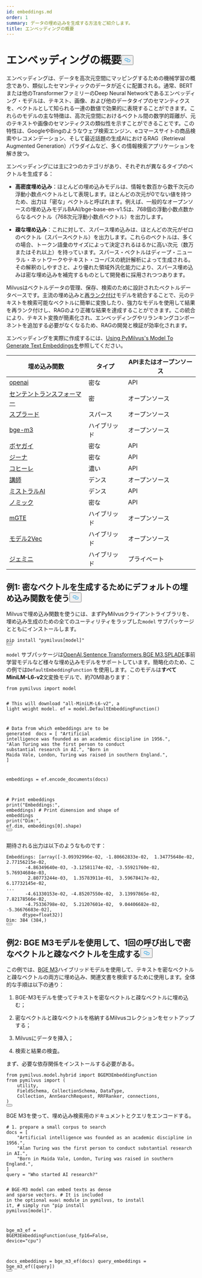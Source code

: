 ```yaml
---
id: embeddings.md
order: 1
summary: データの埋め込みを生成する方法をご紹介します。
title: エンベッディングの概要
---
```

<h1 id="Embedding-Overview" class="common-anchor-header">エンベッディングの概要<button data-href="#Embedding-Overview" class="anchor-icon" translate="no">
      <svg translate="no"
        aria-hidden="true"
        focusable="false"
        height="20"
        version="1.1"
        viewBox="0 0 16 16"
        width="16"
      >
        <path
          fill="#0092E4"
          fill-rule="evenodd"
          d="M4 9h1v1H4c-1.5 0-3-1.69-3-3.5S2.55 3 4 3h4c1.45 0 3 1.69 3 3.5 0 1.41-.91 2.72-2 3.25V8.59c.58-.45 1-1.27 1-2.09C10 5.22 8.98 4 8 4H4c-.98 0-2 1.22-2 2.5S3 9 4 9zm9-3h-1v1h1c1 0 2 1.22 2 2.5S13.98 12 13 12H9c-.98 0-2-1.22-2-2.5 0-.83.42-1.64 1-2.09V6.25c-1.09.53-2 1.84-2 3.25C6 11.31 7.55 13 9 13h4c1.45 0 3-1.69 3-3.5S14.5 6 13 6z"
        ></path>
      </svg>
    </button></h1><p>エンベッディングは、データを高次元空間にマッピングするための機械学習の概念であり、類似したセマンティックのデータが近くに配置される。通常、BERTまたは他のTransformerファミリーのDeep Neural Networkであるエンベッディング・モデルは、テキスト、画像、および他のデータタイプのセマンティクスを、ベクトルとして知られる一連の数値で効果的に表現することができます。これらのモデルの主な特徴は、高次元空間におけるベクトル間の数学的距離が、元のテキストや画像のセマンティクスの類似性を示すことができることです。この特性は、GoogleやBingのようなウェブ検索エンジン、eコマースサイトの商品検索やレコメンデーション、そして最近話題の生成AIにおけるRAG（Retrieval Augmented Generation）パラダイムなど、多くの情報検索アプリケーションを解き放つ。</p>
<p>エンベッディングには主に2つのカテゴリがあり、それぞれが異なるタイプのベクトルを生成する：</p>
<ul>
<li><p><strong>高密度埋め込み</strong>：ほとんどの埋め込みモデルは、情報を数百から数千次元の浮動小数点ベクトルとして表現します。ほとんどの次元が0でない値を持つため、出力は「密な」ベクトルと呼ばれます。例えば、一般的なオープンソースの埋め込みモデルBAAI/bge-base-en-v1.5は、768個の浮動小数点数からなるベクトル（768次元浮動小数点ベクトル）を出力します。</p></li>
<li><p><strong>疎な埋め込み</strong>：これに対して、スパース埋め込みは、ほとんどの次元がゼロのベクトル（スパースベクトル）を出力します。これらのベクトルは、多くの場合、トークン語彙のサイズによって決定されるはるかに高い次元（数万またはそれ以上）を持っています。スパース・ベクトルはディープ・ニューラル・ネットワークやテキスト・コーパスの統計解析によって生成される。その解釈のしやすさと、より優れた領域外汎化能力により、スパース埋め込みは密な埋め込みを補完するものとして開発者に採用されつつあります。</p></li>
</ul>
<p>Milvusはベクトルデータの管理、保存、検索のために設計されたベクトルデータベースです。主流の埋め込みと<a href="https://milvus.io/docs/rerankers-overview.md">再ランク付け</a>モデルを統合することで、元のテキストを検索可能なベクトルに簡単に変換したり、強力なモデルを使用して結果を再ランク付けし、RAGのより正確な結果を達成することができます。この統合により、テキスト変換が簡素化され、エンベッディングやリランキングコンポーネントを追加する必要がなくなるため、RAGの開発と検証が効率化されます。</p>
<p>エンベッディングを実際に作成するには、<a href="https://github.com/milvus-io/bootcamp/blob/master/bootcamp/model/embedding_functions.ipynb">Using PyMilvus's Model To Generate Text Embeddingsを</a>参照してください。</p>
<table>
<thead>
<tr><th>埋め込み関数</th><th>タイプ</th><th>APIまたはオープンソース</th></tr>
</thead>
<tbody>
<tr><td><a href="https://milvus.io/api-reference/pymilvus/v2.5.x/EmbeddingModels/OpenAIEmbeddingFunction/OpenAIEmbeddingFunction.md">openai</a></td><td>密な</td><td>API</td></tr>
<tr><td><a href="https://milvus.io/api-reference/pymilvus/v2.5.x/EmbeddingModels/SentenceTransformerEmbeddingFunction/SentenceTransformerEmbeddingFunction.md">センテントランスフォーマー</a></td><td>密</td><td>オープンソース</td></tr>
<tr><td><a href="https://milvus.io/api-reference/pymilvus/v2.5.x/EmbeddingModels/SpladeEmbeddingFunction/SpladeEmbeddingFunction.md">スプラード</a></td><td>スパース</td><td>オープンソース</td></tr>
<tr><td><a href="https://milvus.io/api-reference/pymilvus/v2.5.x/EmbeddingModels/BGEM3EmbeddingFunction/BGEM3EmbeddingFunction.md">bge-m3</a></td><td>ハイブリッド</td><td>オープンソース</td></tr>
<tr><td><a href="https://milvus.io/api-reference/pymilvus/v2.5.x/EmbeddingModels/VoyageEmbeddingFunction/VoyageEmbeddingFunction.md">ボヤガイ</a></td><td>密な</td><td>API</td></tr>
<tr><td><a href="https://milvus.io/api-reference/pymilvus/v2.5.x/EmbeddingModels/JinaEmbeddingFunction/JinaEmbeddingFunction.md">ジーナ</a></td><td>密な</td><td>API</td></tr>
<tr><td><a href="https://milvus.io/api-reference/pymilvus/v2.5.x/EmbeddingModels/CohereEmbeddingFunction/CohereEmbeddingFunction.md">コヒーレ</a></td><td>濃い</td><td>API</td></tr>
<tr><td><a href="https://milvus.io/api-reference/pymilvus/v2.5.x/EmbeddingModels/InstructorEmbeddingFunction/InstructorEmbeddingFunction.md">講師</a></td><td>デンス</td><td>オープンソース</td></tr>
<tr><td><a href="https://milvus.io/api-reference/pymilvus/v2.5.x/EmbeddingModels/MistralAIEmbeddingFunction/MistralAIEmbeddingFunction.md">ミストラルAI</a></td><td>デンス</td><td>API</td></tr>
<tr><td><a href="https://milvus.io/api-reference/pymilvus/v2.5.x/EmbeddingModels/NomicEmbeddingFunction/NomicEmbeddingFunction.md">ノミック</a></td><td>密な</td><td>API</td></tr>
<tr><td><a href="https://milvus.io/api-reference/pymilvus/v2.5.x/EmbeddingModels/Model2VecEmbeddingFunction/Model2VecEmbeddingFunction.md">mGTE</a></td><td>ハイブリッド</td><td>オープンソース</td></tr>
<tr><td><a href="https://milvus.io/api-reference/pymilvus/v2.5.x/EmbeddingModels/Model2VecEmbeddingFunction/Model2VecEmbeddingFunction.md">モデル2Vec</a></td><td>ハイブリッド</td><td>オープンソース</td></tr>
<tr><td><a href="https://milvus.io/api-reference/pymilvus/v2.5.x/EmbeddingModels/GeminiEmbeddingFunction/GeminiEmbeddingFunction.md">ジェミニ</a></td><td>ハイブリッド</td><td>プライベート</td></tr>
</tbody>
</table>
<h2 id="Example-1-Use-default-embedding-function-to-generate-dense-vectors" class="common-anchor-header">例1: 密なベクトルを生成するためにデフォルトの埋め込み関数を使う<button data-href="#Example-1-Use-default-embedding-function-to-generate-dense-vectors" class="anchor-icon" translate="no">
      <svg translate="no"
        aria-hidden="true"
        focusable="false"
        height="20"
        version="1.1"
        viewBox="0 0 16 16"
        width="16"
      >
        <path
          fill="#0092E4"
          fill-rule="evenodd"
          d="M4 9h1v1H4c-1.5 0-3-1.69-3-3.5S2.55 3 4 3h4c1.45 0 3 1.69 3 3.5 0 1.41-.91 2.72-2 3.25V8.59c.58-.45 1-1.27 1-2.09C10 5.22 8.98 4 8 4H4c-.98 0-2 1.22-2 2.5S3 9 4 9zm9-3h-1v1h1c1 0 2 1.22 2 2.5S13.98 12 13 12H9c-.98 0-2-1.22-2-2.5 0-.83.42-1.64 1-2.09V6.25c-1.09.53-2 1.84-2 3.25C6 11.31 7.55 13 9 13h4c1.45 0 3-1.69 3-3.5S14.5 6 13 6z"
        ></path>
      </svg>
    </button></h2><p>Milvusで埋め込み関数を使うには、まずPyMilvusクライアントライブラリを、埋め込み生成のための全てのユーティリティをラップした<code translate="no">model</code> サブパッケージとともにインストールします。</p>
<pre><code translate="no" class="language-python">pip install <span class="hljs-string">&quot;pymilvus[model]&quot;</span>
<button class="copy-code-btn"></button></code></pre>
<p><code translate="no">model</code> サブパッケージは<a href="https://milvus.io/docs/embed-with-openai.md">OpenAI</a>,<a href="https://milvus.io/docs/embed-with-sentence-transform.md">Sentence Transformers</a>,<a href="https://milvus.io/docs/embed-with-bgm-m3.md">BGE M3</a>,<a href="https://milvus.io/docs/embed-with-splade.md">SPLADE</a>事前学習モデルなど様々な埋め込みモデルをサポートしています。簡略化のため、この例では<code translate="no">DefaultEmbeddingFunction</code> を使用します。このモデルは<strong>すべてMiniLM-L6-v2</strong>文変換モデルで、約70MBあります：</p>
<pre><code translate="no" class="language-python"><span class="hljs-keyword">from</span> pymilvus <span class="hljs-keyword">import</span> model

<span class="hljs-comment"># This will download &quot;all-MiniLM-L6-v2&quot;, a light weight model.</span>
ef = model.DefaultEmbeddingFunction()

<span class="hljs-comment"># Data from which embeddings are to be generated </span>
docs = [
    <span class="hljs-string">&quot;Artificial intelligence was founded as an academic discipline in 1956.&quot;</span>,
    <span class="hljs-string">&quot;Alan Turing was the first person to conduct substantial research in AI.&quot;</span>,
    <span class="hljs-string">&quot;Born in Maida Vale, London, Turing was raised in southern England.&quot;</span>,
]

embeddings = ef.encode_documents(docs)

<span class="hljs-comment"># Print embeddings</span>
<span class="hljs-built_in">print</span>(<span class="hljs-string">&quot;Embeddings:&quot;</span>, embeddings)
<span class="hljs-comment"># Print dimension and shape of embeddings</span>
<span class="hljs-built_in">print</span>(<span class="hljs-string">&quot;Dim:&quot;</span>, ef.dim, embeddings[<span class="hljs-number">0</span>].shape)
<button class="copy-code-btn"></button></code></pre>
<p>期待される出力は以下のようなものです：</p>
<pre><code translate="no" class="language-python">Embeddings: [array([-<span class="hljs-number">3.09392996e-02</span>, -<span class="hljs-number">1.80662833e-02</span>,  <span class="hljs-number">1.34775648e-02</span>,  <span class="hljs-number">2.77156215e-02</span>,
       -<span class="hljs-number">4.86349640e-03</span>, -<span class="hljs-number">3.12581174e-02</span>, -<span class="hljs-number">3.55921760e-02</span>,  <span class="hljs-number">5.76934684e-03</span>,
        <span class="hljs-number">2.80773244e-03</span>,  <span class="hljs-number">1.35783911e-01</span>,  <span class="hljs-number">3.59678417e-02</span>,  <span class="hljs-number">6.17732145e-02</span>,
...
       -<span class="hljs-number">4.61330153e-02</span>, -<span class="hljs-number">4.85207550e-02</span>,  <span class="hljs-number">3.13997865e-02</span>,  <span class="hljs-number">7.82178566e-02</span>,
       -<span class="hljs-number">4.75336798e-02</span>,  <span class="hljs-number">5.21207601e-02</span>,  <span class="hljs-number">9.04406682e-02</span>, -<span class="hljs-number">5.36676683e-02</span>],
      dtype=float32)]
Dim: <span class="hljs-number">384</span> (<span class="hljs-number">384</span>,)
<button class="copy-code-btn"></button></code></pre>
<h2 id="Example-2-Generate-dense-and-sparse-vectors-in-one-call-with-BGE-M3-model" class="common-anchor-header">例2: BGE M3モデルを使用して、1回の呼び出しで密なベクトルと疎なベクトルを生成する<button data-href="#Example-2-Generate-dense-and-sparse-vectors-in-one-call-with-BGE-M3-model" class="anchor-icon" translate="no">
      <svg translate="no"
        aria-hidden="true"
        focusable="false"
        height="20"
        version="1.1"
        viewBox="0 0 16 16"
        width="16"
      >
        <path
          fill="#0092E4"
          fill-rule="evenodd"
          d="M4 9h1v1H4c-1.5 0-3-1.69-3-3.5S2.55 3 4 3h4c1.45 0 3 1.69 3 3.5 0 1.41-.91 2.72-2 3.25V8.59c.58-.45 1-1.27 1-2.09C10 5.22 8.98 4 8 4H4c-.98 0-2 1.22-2 2.5S3 9 4 9zm9-3h-1v1h1c1 0 2 1.22 2 2.5S13.98 12 13 12H9c-.98 0-2-1.22-2-2.5 0-.83.42-1.64 1-2.09V6.25c-1.09.53-2 1.84-2 3.25C6 11.31 7.55 13 9 13h4c1.45 0 3-1.69 3-3.5S14.5 6 13 6z"
        ></path>
      </svg>
    </button></h2><p>この例では、<a href="https://milvus.io/docs/embed-with-bgm-m3.md">BGE M3</a>ハイブリッドモデルを使用して、テキストを密なベクトルと疎なベクトルの両方に埋め込み、関連文書を検索するために使用します。全体的な手順は以下の通り：</p>
<ol>
<li><p>BGE-M3モデルを使ってテキストを密なベクトルと疎なベクトルに埋め込む；</p></li>
<li><p>密なベクトルと疎なベクトルを格納するMilvusコレクションをセットアップする；</p></li>
<li><p>Milvusにデータを挿入；</p></li>
<li><p>検索と結果の検査。</p></li>
</ol>
<p>まず、必要な依存関係をインストールする必要がある。</p>
<pre><code translate="no" class="language-python"><span class="hljs-keyword">from</span> pymilvus.model.hybrid <span class="hljs-keyword">import</span> BGEM3EmbeddingFunction
<span class="hljs-keyword">from</span> pymilvus <span class="hljs-keyword">import</span> (
    utility,
    FieldSchema, CollectionSchema, DataType,
    Collection, AnnSearchRequest, RRFRanker, connections,
)
<button class="copy-code-btn"></button></code></pre>
<p>BGE M3を使って、埋め込み検索用のドキュメントとクエリをエンコードする。</p>
<pre><code translate="no" class="language-python"><span class="hljs-comment"># 1. prepare a small corpus to search</span>
docs = [
    <span class="hljs-string">&quot;Artificial intelligence was founded as an academic discipline in 1956.&quot;</span>,
    <span class="hljs-string">&quot;Alan Turing was the first person to conduct substantial research in AI.&quot;</span>,
    <span class="hljs-string">&quot;Born in Maida Vale, London, Turing was raised in southern England.&quot;</span>,
]
query = <span class="hljs-string">&quot;Who started AI research?&quot;</span>

<span class="hljs-comment"># BGE-M3 model can embed texts as dense and sparse vectors.</span>
<span class="hljs-comment"># It is included in the optional `model` module in pymilvus, to install it,</span>
<span class="hljs-comment"># simply run &quot;pip install pymilvus[model]&quot;.</span>

bge_m3_ef = BGEM3EmbeddingFunction(use_fp16=<span class="hljs-literal">False</span>, device=<span class="hljs-string">&quot;cpu&quot;</span>)

docs_embeddings = bge_m3_ef(docs)
query_embeddings = bge_m3_ef([query])
<button class="copy-code-btn"></button></code></pre>
